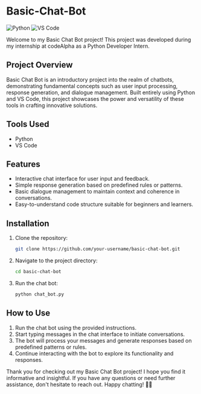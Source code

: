 # Basic-Chat-Bot

![Python](https://img.shields.io/badge/Python-3.8%2B-blue)
![VS Code](https://img.shields.io/badge/IDE-VS%20Code-green)

Welcome to my Basic Chat Bot project! This project was developed during my internship at codeAlpha as a Python Developer Intern.

## Project Overview

Basic Chat Bot is an introductory project into the realm of chatbots, demonstrating fundamental concepts such as user input processing, response generation, and dialogue management. Built entirely using Python and VS Code, this project showcases the power and versatility of these tools in crafting innovative solutions.

## Tools Used

- Python
- VS Code

## Features

- Interactive chat interface for user input and feedback.
- Simple response generation based on predefined rules or patterns.
- Basic dialogue management to maintain context and coherence in conversations.
- Easy-to-understand code structure suitable for beginners and learners.

## Installation

1. Clone the repository:

   ```bash
   git clone https://github.com/your-username/basic-chat-bot.git
   ```

2. Navigate to the project directory:

   ```bash
   cd basic-chat-bot
   ```

3. Run the chat bot:

   ```bash
   python chat_bot.py
   ```

## How to Use

1. Run the chat bot using the provided instructions.
2. Start typing messages in the chat interface to initiate conversations.
3. The bot will process your messages and generate responses based on predefined patterns or rules.
4. Continue interacting with the bot to explore its functionality and responses.

Thank you for checking out my Basic Chat Bot project! I hope you find it informative and insightful. If you have any questions or need further assistance, don't hesitate to reach out. Happy chatting! 🚀🤖
